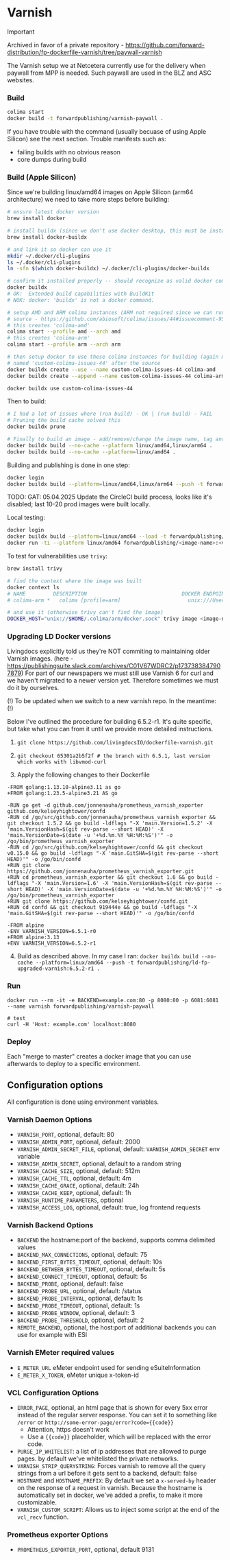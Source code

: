 # Varnish

> [!IMPORTANT]  
> Archived in favor of a private repository - https://github.com/forward-distribution/fp-dockerfile-varnish/tree/paywall-varnish

The Varnish setup we at Netcetera currently use for the delivery when paywall from MPP is needed. Such paywall are used in the BLZ and ASC websites.

### Build

```bash
colima start
docker build -t forwardpublishing/varnish-paywall .
```

If you have trouble with the command (usually becuase of using Apple Silicon) see the next section. Trouble manifests such as:
- failing builds with no obvious reason
- core dumps during build

### Build (Apple Silicon)

Since we're building linux/amd64 images on Apple Silicon (arm64 architecture) we need to take more steps before building:
```bash
# ensure latest docker version
brew install docker

# install buildx (since we don't use docker desktop, this must be installed separately)
brew install docker-buildx

# and link it so docker can use it
mkdir ~/.docker/cli-plugins
ls ~/.docker/cli-plugins
ln -sfn $(which docker-buildx) ~/.docker/cli-plugins/docker-buildx

# confirm it installed properly -- should recognize as valid docker command
docker buildx
# OK:  Extended build capabilities with BuildKit
# NOK: docker: 'buildx' is not a docker command.

# setup AMD and ARM colima instances (ARM not required since we can run amd64 images locally via rosetta, but recommended)
# source - https://github.com/abiosoft/colima/issues/44#issuecomment-952281801
# this creates 'colima-amd'
colima start --profile amd --arch amd
# this creates 'colima-arm'
colima start --profile arm --arch arm

# then setup docker to use these colima instances for building (again multiarch recommended, but not needed)
# named 'custom-colima-issues-44' after the source
docker buildx create --use --name custom-colima-issues-44 colima-amd
docker buildx create --append --name custom-colima-issues-44 colima-arm

docker buildx use custom-colima-issues-44
```

Then to build:
```bash
# I had a lot of issues where (run build) - OK | (run build) - FAIL
# Pruning the build cache solved this
docker buildx prune

# Finally to build an image - add/remove/change the image name, tag and platforms as needed
docker buildx build --no-cache --platform linux/amd64,linux/arm64 .
docker buildx build --no-cache --platform=linux/amd64 .
```

Building and publishing is done in one step:
```bash
docker login
docker buildx build --platform=linux/amd64,linux/arm64 --push -t forwardpublishing/<image-name>:<version> .
```
TODO: GAT: 05.04.2025 Update the CircleCI build process, looks like it's disabled; last 10-20 prod images were built locally.

Local testing:
```bash
docker login
docker buildx build --platform=linux/amd64 --load -t forwardpublishing/<image-name>:<version> .
docker run -ti --platform linux/amd64 forwardpublishing/<image-name>:<version>
```

To test for vulnerabilities use `trivy`:
```bash
brew install trivy

# find the context where the image was built
docker context ls
# NAME         DESCRIPTION                               DOCKER ENDPOINT                                      ERROR
# colima-arm *   colima [profile=arm]                      unix:///Users/glatanas/.colima/arm/docker.sock       

# and use it (otherwise trivy can't find the image)
DOCKER_HOST="unix://$HOME/.colima/arm/docker.sock" trivy image <image-name:tag>
```

### Upgrading LD Docker versions

Livingdocs explicitly told us they're NOT commiting to maintaining older Varnish images. (here - https://publishingsuite.slack.com/archives/C01V67WDRC2/p1737383847907879)
For part of our newspapers we must still use Varnish 6 for curl and we haven't migrated to a newer version yet.
Therefore sometimes we must do it by ourselves.

(!) To be updated when we switch to a new varnish repo. In the meantime: (!)

Below I've outlined the procedure for building 6.5.2-r1. It's quite specific, but take what you can from it until we provide more detailed instructions.

1. `git clone https://github.com/livingdocsIO/dockerfile-varnish.git`

2. `git checkout 65301a2b5f2f # the branch with 6.5.1, last version which works with libvmod-curl`

3. Apply the following changes to their Dockerfile
```
-FROM golang:1.13.10-alpine3.11 as go
+FROM golang:1.23.5-alpine3.21 AS go

-RUN go get -d github.com/jonnenauha/prometheus_varnish_exporter github.com/kelseyhightower/confd
-RUN cd /go/src/github.com/jonnenauha/prometheus_varnish_exporter && git checkout 1.5.2 && go build -ldflags "-X 'main.Version=1.5.2' -X 'main.VersionHash=$(git rev-parse --short HEAD)' -X 'main.VersionDate=$(date -u '+%d.%m.%Y %H:%M:%S')'" -o /go/bin/prometheus_varnish_exporter
-RUN cd /go/src/github.com/kelseyhightower/confd && git checkout v0.15.0 && go build -ldflags "-X 'main.GitSHA=$(git rev-parse --short HEAD)'" -o /go/bin/confd
+RUN git clone https://github.com/jonnenauha/prometheus_varnish_exporter.git
+RUN cd prometheus_varnish_exporter && git checkout 1.6 && go build -ldflags "-X 'main.Version=1.6' -X 'main.VersionHash=$(git rev-parse --short HEAD)' -X 'main.VersionDate=$(date -u '+%d.%m.%Y %H:%M:%S')'" -o /go/bin/prometheus_varnish_exporter
+RUN git clone https://github.com/kelseyhightower/confd.git
+RUN cd confd && git checkout 919444e && go build -ldflags "-X 'main.GitSHA=$(git rev-parse --short HEAD)'" -o /go/bin/confd
 
-FROM alpine
-ENV VARNISH_VERSION=6.5.1-r0
+FROM alpine:3.13
+ENV VARNISH_VERSION=6.5.2-r1
```

4. Build as described above. In my case I ran:
`docker buildx build --no-cache --platform=linux/amd64 --push -t forwardpublishing/ld-fp-upgraded-varnish:6.5.2-r1 .`

### Run

```
docker run --rm -it -e BACKEND=example.com:80 -p 8080:80 -p 6081:6081 --name varnish forwardpublishing/varnish-paywall

# test
curl -H 'Host: example.com' localhost:8080
```

### Deploy

Each "merge to master" creates a docker image that you can use afterwards to deploy to a specific environment.

## Configuration options

All configuration is done using environment variables.

### Varnish Daemon Options
* `VARNISH_PORT`, optional, default: 80
* `VARNISH_ADMIN_PORT`, optional, default: 2000
* `VARNISH_ADMIN_SECRET_FILE`, optional, default: `VARNISH_ADMIN_SECRET` env variable
* `VARNISH_ADMIN_SECRET`, optional, default to a random string
* `VARNISH_CACHE_SIZE`, optional, default: 512m
* `VARNISH_CACHE_TTL`, optional, default: 4m
* `VARNISH_CACHE_GRACE`, optional, default: 24h
* `VARNISH_CACHE_KEEP`, optional, default: 1h
* `VARNISH_RUNTIME_PARAMETERS`, optional
* `VARNISH_ACCESS_LOG`, optional, default: true, log frontend requests

### Varnish Backend Options
* `BACKEND` the hostname:port of the backend, supports comma delimited values
* `BACKEND_MAX_CONNECTIONS`, optional, default: 75
* `BACKEND_FIRST_BYTES_TIMEOUT`, optional, default: 10s
* `BACKEND_BETWEEN_BYTES_TIMEOUT`, optional, default: 5s
* `BACKEND_CONNECT_TIMEOUT`, optional, default: 5s
* `BACKEND_PROBE`, optional, default: false
* `BACKEND_PROBE_URL`, optional, default: /status
* `BACKEND_PROBE_INTERVAL`, optional, default: 1s
* `BACKEND_PROBE_TIMEOUT`, optional, default: 1s
* `BACKEND_PROBE_WINDOW`, optional, default: 3
* `BACKEND_PROBE_THRESHOLD`, optional, default: 2
* `REMOTE_BACKEND`, optional, the host:port of additional backends you can use for example with ESI

### Varnish EMeter required values
* `E_METER_URL` eMeter endpoint used for sending eSuiteInformation
* `E_METER_X_TOKEN`, eMeter unique x-token-id

### VCL Configuration Options
* `ERROR_PAGE`, optional, an html page that is shown for every 5xx error instead of the regular server response. You can set it to something like `/error` or `http://some-error-page/error?code={{code}}`
  - Attention, https doesn't work
  - Use a `{{code}}` placeholder, which will be replaced with the error code.
* `PURGE_IP_WHITELIST`: a list of ip addresses that are allowed to purge pages. by default we've whitelisted the private networks.
* `VARNISH_STRIP_QUERYSTRING`: Forces varnish to remove all the query strings from a url before it gets sent to a backend, default: false
* `HOSTNAME` and `HOSTNAME_PREFIX`: By default we set a `x-served-by` header on the response of a request in varnish. Because the hostname is automatically set in docker, we've added a prefix, to make it more customizable.
* `VARNISH_CUSTOM_SCRIPT`: Allows us to inject some script at the end of the `vcl_recv` function.


### Prometheus exporter Options
* `PROMETHEUS_EXPORTER_PORT`, optional, default 9131
